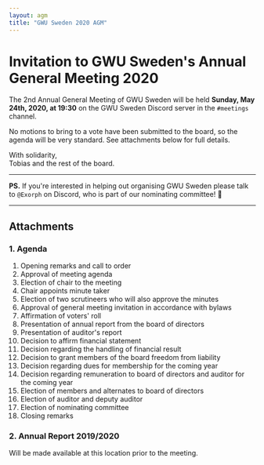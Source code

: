 ```yaml
---
layout: agm
title: "GWU Sweden 2020 AGM"
---
```


# Invitation to GWU Sweden's Annual General Meeting 2020

The 2nd Annual General Meeting of GWU Sweden will be held **Sunday, May 24th, 2020, at 19:30** on the GWU Sweden Discord server in the `#meetings` channel.

No motions to bring to a vote have been submitted to the board, so the agenda will be very standard. See attachments below for full details.

With solidarity,\
Tobias and the rest of the board.

---

**PS.** If you're interested in helping out organising GWU Sweden please talk to `@Exorph` on Discord, who is part of our nominating committee! 🙏

---

## Attachments

### 1. Agenda

1. Opening remarks and call to order
2. Approval of meeting agenda
3. Election of chair to the meeting
4. Chair appoints minute taker
5. Election of two scrutineers who will also approve the minutes
6. Approval of general meeting invitation in accordance with bylaws
7. Affirmation of voters' roll
8. Presentation of annual report from the board of directors
9. Presentation of auditor's report
10. Decision to affirm financial statement
11. Decision regarding the handling of financial result
12. Decision to grant members of the board freedom from liability
13. Decision regarding dues for membership for the coming year
14. Decision regarding remuneration to board of directors and auditor for the coming year
15. Election of members and alternates to board of directors
16. Election of auditor and deputy auditor
17. Election of nominating committee
18. Closing remarks

### 2. Annual Report 2019/2020

Will be made available at this location prior to the meeting.
